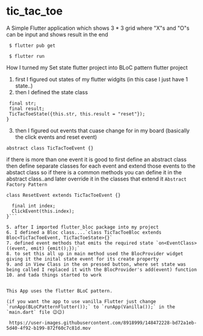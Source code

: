 # tic_tac_toe

A Simple Flutter application which shows 3 * 3 grid where "X"s and "O"s can be input and shows result in the end
```
 $ flutter pub get
 
 $ flutter run
 ```
How I turned my Set state flutter project into BLoC pattern flutter project
1. first I figured out states of my flutter widgits (in this case I just have 1 state..)
2. then I defined the state class 
 ```class TicTacToeState {
  final str;
  final result;
  TicTacToeState({this.str, this.result = "reset"});
}
```

3. then I figured out events that cuase change for in my board (basically the click events and reset event)
  
 ```abstract class TicTacToeEvent {}```
 
 if there is more than one event it is good to first define an abstract class 
 then define separate classes for each event and  extend those events to the abstact class so if there is a common methods 
 you can define it in the abstract class..and later override it in the classes that extend it `Abstract Factory Pattern`
 
 

```class ResetEvent extends TicTacToeEvent {}```

```class ClickEvent extends TicTacToeEvent {
  final int index;
  ClickEvent(this.index);
}```

5. after I imported flutter_bloc package into my project
6. I defined a Bloc class....`class TicTacToeBloc extends Bloc<TicTacToeEvent, TicTacToeState>{}`
7. defined event methods that emits the required state `on<EventClass>((event, emit) {emit();});`
8. to set this all up in main method used the BlocProvider widget giving it the inital state event for its create property 
9. and in View Class in the on pressed button, where set state was being called I replaced it with the BlocProvider's add(event) function 
10. and tada things started to work

 
This App uses the flutter BLoC pattern.

(if you want the app to use vanilla Flutter just change `runApp(BLoCPatternFlutter());` to `runApp(Vanilla());` in the `main.dart` file 😉😉)

 https://user-images.githubusercontent.com/8918999/148472228-bd72a1eb-5d40-4f92-b199-872f60c7c81d.mov

